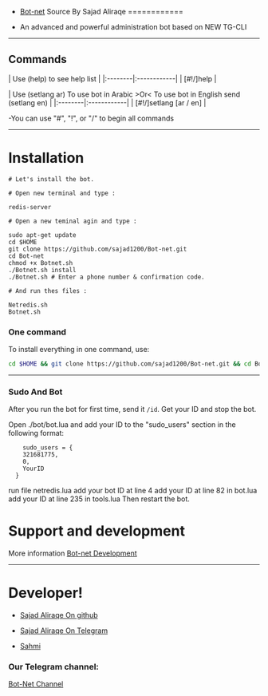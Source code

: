   - [Bot-net](https://telegram.me/Al_Srai1) Source By Sajad Aliraqe
============

  - An advanced and powerful administration bot based on NEW TG-CLI


-----------------

## Commands

| Use (help) to see help list |
|:--------|:------------|
| [#!/]help |

| Use (setlang ar) To use bot in Arabic >Or< To use bot in English send (setlang en) |
|:--------|:------------|
| [#!/]setlang [ar / en] | 

-You can use "#", "!", or "/" to begin all commands


* * *

# Installation

````
# Let's install the bot.

# Open new terminal and type :

redis-server

# Open a new teminal agin and type :

sudo apt-get update
cd $HOME
git clone https://github.com/sajad1200/Bot-net.git
cd Bot-net
chmod +x Botnet.sh
./Botnet.sh install
./Botnet.sh # Enter a phone number & confirmation code.

# And run thes files :

Netredis.sh
Botnet.sh
``````
### One command
To install everything in one command, use:
```sh
cd $HOME && git clone https://github.com/sajad1200/Bot-net.git && cd Bot-net && chmod +x Botnet.sh && ./Botnet.sh install && ./Botnet.sh
```

* * *

### Sudo And Bot
After you run the bot for first time, send it `/id`. Get your ID and stop the bot.

Open ./bot/bot.lua and add your ID to the "sudo_users" section in the following format:
```
    sudo_users = {
    321681775,
    0,
    YourID
  }
```
run file netredis.lua
add your bot ID at line 4
add your ID at line 82 in bot.lua
add your ID at line 235 in tools.lua
Then restart the bot.

# Support and development

More information [Bot-net Development](https://t.me/joinchat/AAAAAD6v2N-Xoupx5d3aOQ)

* * *

# Developer!


- [Sajad Aliraqe On github](https://github.com/sajad1200) 

- [Sajad Aliraqe On Telegram](https://telegram.me/Al_Srai)

- [Sahmi](https://telegram.me/safl888)


### Our Telegram channel:

[Bot-Net Channel](https://telegram.me/Al_Srai1)

